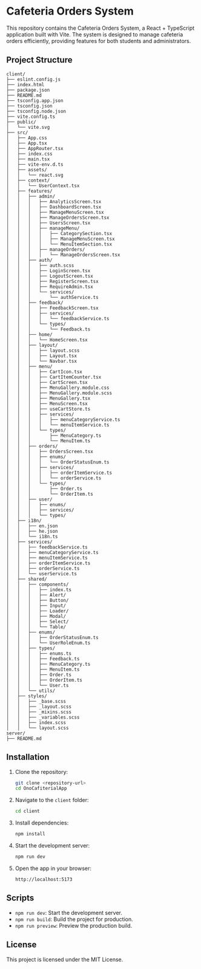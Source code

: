 # Cafeteria Orders System

This repository contains the Cafeteria Orders System, a React + TypeScript application built with Vite. The system is designed to manage cafeteria orders efficiently, providing features for both students and administrators.

## Project Structure

```
client/
├── eslint.config.js
├── index.html
├── package.json
├── README.md
├── tsconfig.app.json
├── tsconfig.json
├── tsconfig.node.json
├── vite.config.ts
├── public/
│   └── vite.svg
├── src/
│   ├── App.css
│   ├── App.tsx
│   ├── AppRouter.tsx
│   ├── index.css
│   ├── main.tsx
│   ├── vite-env.d.ts
│   ├── assets/
│   │   └── react.svg
│   ├── context/
│   │   └── UserContext.tsx
│   ├── features/
│   │   ├── admin/
│   │   │   ├── AnalyticsScreen.tsx
│   │   │   ├── DashboardScreen.tsx
│   │   │   ├── ManageMenuScreen.tsx
│   │   │   ├── ManageOrdersScreen.tsx
│   │   │   ├── UsersScreen.tsx
│   │   │   ├── manageMenu/
│   │   │   │   ├── CategorySection.tsx
│   │   │   │   ├── ManageMenuScreen.tsx
│   │   │   │   └── MenuItemSection.tsx
│   │   │   ├── manageOrders/
│   │   │   │   └── ManageOrdersScreen.tsx
│   │   ├── auth/
│   │   │   ├── auth.scss
│   │   │   ├── LoginScreen.tsx
│   │   │   ├── LogoutScreen.tsx
│   │   │   ├── RegisterScreen.tsx
│   │   │   ├── RequireAdmin.tsx
│   │   │   └── services/
│   │   │       └── authService.ts
│   │   ├── feedback/
│   │   │   ├── FeedbackScreen.tsx
│   │   │   ├── services/
│   │   │   │   └── feedbackService.ts
│   │   │   └── types/
│   │   │       └── Feedback.ts
│   │   ├── home/
│   │   │   └── HomeScreen.tsx
│   │   ├── layout/
│   │   │   ├── layout.scss
│   │   │   ├── Layout.tsx
│   │   │   └── Navbar.tsx
│   │   ├── menu/
│   │   │   ├── CartIcon.tsx
│   │   │   ├── CartItemCounter.tsx
│   │   │   ├── CartScreen.tsx
│   │   │   ├── MenuGallery.module.css
│   │   │   ├── MenuGallery.module.scss
│   │   │   ├── MenuGallery.tsx
│   │   │   ├── MenuScreen.tsx
│   │   │   ├── useCartStore.ts
│   │   │   ├── services/
│   │   │   │   ├── menuCategoryService.ts
│   │   │   │   └── menuItemService.ts
│   │   │   └── types/
│   │   │       ├── MenuCategory.ts
│   │   │       └── MenuItem.ts
│   │   ├── orders/
│   │   │   ├── OrdersScreen.tsx
│   │   │   ├── enums/
│   │   │   │   └── OrderStatusEnum.ts
│   │   │   ├── services/
│   │   │   │   ├── orderItemService.ts
│   │   │   │   └── orderService.ts
│   │   │   └── types/
│   │   │       ├── Order.ts
│   │   │       └── OrderItem.ts
│   │   ├── user/
│   │   │   ├── enums/
│   │   │   ├── services/
│   │   │   └── types/
│   ├── i18n/
│   │   ├── en.json
│   │   ├── he.json
│   │   └── i18n.ts
│   ├── services/
│   │   ├── feedbackService.ts
│   │   ├── menuCategoryService.ts
│   │   ├── menuItemService.ts
│   │   ├── orderItemService.ts
│   │   ├── orderService.ts
│   │   └── userService.ts
│   ├── shared/
│   │   ├── components/
│   │   │   ├── index.ts
│   │   │   ├── Alert/
│   │   │   ├── Button/
│   │   │   ├── Input/
│   │   │   ├── Loader/
│   │   │   ├── Modal/
│   │   │   ├── Select/
│   │   │   └── Table/
│   │   ├── enums/
│   │   │   ├── OrderStatusEnum.ts
│   │   │   └── UserRoleEnum.ts
│   │   ├── types/
│   │   │   ├── enums.ts
│   │   │   ├── Feedback.ts
│   │   │   ├── MenuCategory.ts
│   │   │   ├── MenuItem.ts
│   │   │   ├── Order.ts
│   │   │   ├── OrderItem.ts
│   │   │   └── User.ts
│   │   └── utils/
│   ├── styles/
│   │   ├── _base.scss
│   │   ├── _layout.scss
│   │   ├── _mixins.scss
│   │   ├── _variables.scss
│   │   ├── index.scss
│   │   └── layout.scss
server/
├── README.md
```

## Installation

1. Clone the repository:
   ```bash
   git clone <repository-url>
   cd OnoCafiterialApp
   ```

2. Navigate to the `client` folder:
   ```bash
   cd client
   ```

3. Install dependencies:
   ```bash
   npm install
   ```

4. Start the development server:
   ```bash
   npm run dev
   ```

5. Open the app in your browser:
   ```
   http://localhost:5173
   ```

## Scripts
- `npm run dev`: Start the development server.
- `npm run build`: Build the project for production.
- `npm run preview`: Preview the production build.

## License
This project is licensed under the MIT License.